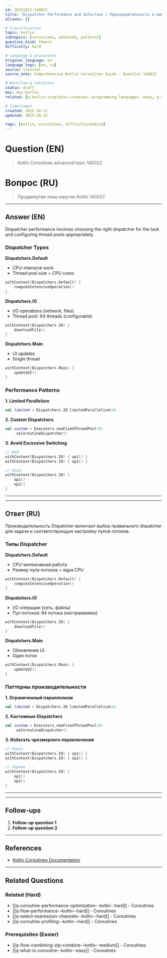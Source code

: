 ```yaml
---
id: 20251012-140022
title: "Dispatcher Performance and Selection / Производительность и выбор диспетчеров"
aliases: []

# Classification
topic: kotlin
subtopics: [coroutines, advanced, patterns]
question_kind: theory
difficulty: hard

# Language & provenance
original_language: en
language_tags: [en, ru]
source: internal
source_note: Comprehensive Kotlin Coroutines Guide - Question 140022

# Workflow & relations
status: draft
moc: moc-kotlin
related: [q-kotlin-singleton-creation--programming-languages--easy, q-serialization-basics--programming-languages--medium, q-crossinline-keyword--kotlin--medium]

# Timestamps
created: 2025-10-12
updated: 2025-10-12

tags: [kotlin, coroutines, difficulty/medium]
---
```

# Question (EN)
> Kotlin Coroutines advanced topic 140022

# Вопрос (RU)
> Продвинутая тема корутин Kotlin 140022

---

## Answer (EN)


Dispatcher performance involves choosing the right dispatcher for the task and configuring thread pools appropriately.

### Dispatcher Types

**Dispatchers.Default**
- CPU-intensive work
- Thread pool size = CPU cores
```kotlin
withContext(Dispatchers.Default) {
    computeIntensiveOperation()
}
```

**Dispatchers.IO**
- I/O operations (network, files)
- Thread pool: 64 threads (configurable)
```kotlin
withContext(Dispatchers.IO) {
    downloadFile()
}
```

**Dispatchers.Main**
- UI updates
- Single thread
```kotlin
withContext(Dispatchers.Main) {
    updateUI()
}
```

### Performance Patterns

**1. Limited Parallelism**
```kotlin
val limited = Dispatchers.IO.limitedParallelism(4)
```

**2. Custom Dispatchers**
```kotlin
val custom = Executors.newFixedThreadPool(8)
    .asCoroutineDispatcher()
```

**3. Avoid Excessive Switching**
```kotlin
// Bad
withContext(Dispatchers.IO) { op1() }
withContext(Dispatchers.IO) { op2() }

// Good
withContext(Dispatchers.IO) {
    op1()
    op2()
}
```

---
---

## Ответ (RU)


Производительность Dispatcher включает выбор правильного dispatcher для задачи и соответствующую настройку пулов потоков.

### Типы Dispatcher

**Dispatchers.Default**
- CPU-интенсивная работа
- Размер пула потоков = ядра CPU
```kotlin
withContext(Dispatchers.Default) {
    computeIntensiveOperation()
}
```

**Dispatchers.IO**
- I/O операции (сеть, файлы)
- Пул потоков: 64 потока (настраиваемо)
```kotlin
withContext(Dispatchers.IO) {
    downloadFile()
}
```

**Dispatchers.Main**
- Обновления UI
- Один поток
```kotlin
withContext(Dispatchers.Main) {
    updateUI()
}
```

### Паттерны производительности

**1. Ограниченный параллелизм**
```kotlin
val limited = Dispatchers.IO.limitedParallelism(4)
```

**2. Кастомные Dispatchers**
```kotlin
val custom = Executors.newFixedThreadPool(8)
    .asCoroutineDispatcher()
```

**3. Избегать чрезмерного переключения**
```kotlin
// Плохо
withContext(Dispatchers.IO) { op1() }
withContext(Dispatchers.IO) { op2() }

// Хорошо
withContext(Dispatchers.IO) {
    op1()
    op2()
}
```

---
---

## Follow-ups

1. **Follow-up question 1**
2. **Follow-up question 2**

---

## References

- [Kotlin Coroutines Documentation](https://kotlinlang.org/docs/coroutines-overview.html)

---

## Related Questions

### Related (Hard)
- [[q-coroutine-performance-optimization--kotlin--hard]] - Coroutines
- [[q-flow-performance--kotlin--hard]] - Coroutines
- [[q-select-expression-channels--kotlin--hard]] - Coroutines
- [[q-coroutine-profiling--kotlin--hard]] - Coroutines

### Prerequisites (Easier)
- [[q-flow-combining-zip-combine--kotlin--medium]] - Coroutines
- [[q-what-is-coroutine--kotlin--easy]] - Coroutines
